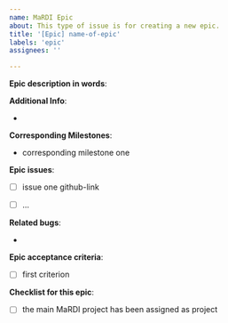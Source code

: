 ```yaml
---
name: MaRDI Epic
about: This type of issue is for creating a new epic. 
title: '[Epic] name-of-epic'
labels: 'epic'
assignees: ''

---
```


**Epic description in words**:
<!--
What is the epic about
-->  


**Additional Info**:
<!--
Additional information collection   
--> 
- 
 
**Corresponding Milestones**: 
<!--
Portal-Milestones which are covered by this epic, i.e: "M-TA5-A3 API Access possible"
-->  
 - corresponding milestone one 
 
**Epic issues**: 
<!--
The issues related to the epic are listed here.
-->  
- [ ] issue one github-link  
- [ ] ...




**Related bugs**: 
<!--
The issues related to the epic are listed here. 
-->  
- 



**Epic acceptance criteria**: 
<!--
The criteria which are necessary to resolve this epic
-->  
- [ ] first criterion 


**Checklist for this epic**: 
- [ ] the main MaRDI project has been assigned as project
